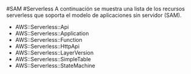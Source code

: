#SAM #Serverless
A continuación se muestra una lista de los recursos serverless que soporta el modelo de aplicaciones sin servidor (SAM).

- AWS::Serverless::Api
- AWS::Serverless::Application
- AWS::Serverless::Function
- AWS::Serverless::HttpApi
- AWS::Serverless::LayerVersion
- AWS::Serverless::SimpleTable
- AWS::Serverless::StateMachine